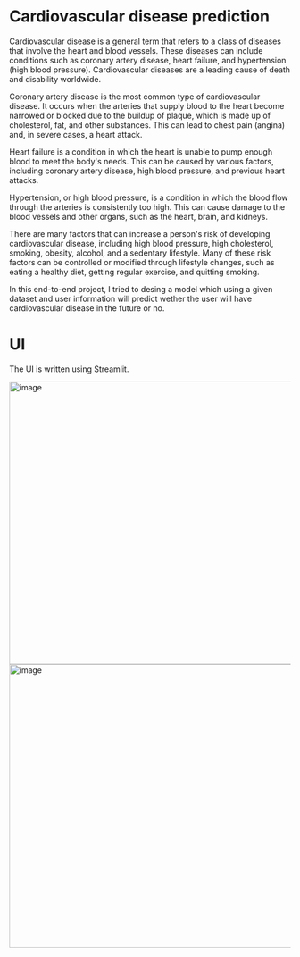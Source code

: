 # Cardiovascular disease prediction

Cardiovascular disease is a general term that refers to a class of diseases that involve the heart and blood vessels. These diseases can include conditions such as coronary artery disease, heart failure, and hypertension (high blood pressure). Cardiovascular diseases are a leading cause of death and disability worldwide.

Coronary artery disease is the most common type of cardiovascular disease. It occurs when the arteries that supply blood to the heart become narrowed or blocked due to the buildup of plaque, which is made up of cholesterol, fat, and other substances. This can lead to chest pain (angina) and, in severe cases, a heart attack.

Heart failure is a condition in which the heart is unable to pump enough blood to meet the body's needs. This can be caused by various factors, including coronary artery disease, high blood pressure, and previous heart attacks.

Hypertension, or high blood pressure, is a condition in which the blood flow through the arteries is consistently too high. This can cause damage to the blood vessels and other organs, such as the heart, brain, and kidneys.

There are many factors that can increase a person's risk of developing cardiovascular disease, including high blood pressure, high cholesterol, smoking, obesity, alcohol, and a sedentary lifestyle. Many of these risk factors can be controlled or modified through lifestyle changes, such as eating a healthy diet, getting regular exercise, and quitting smoking.

In this end-to-end project, I tried to desing a model which using a given dataset and user information will predict wether the user will have cardiovascular disease in the future or no.


# UI

The UI is written using Streamlit.






<img width="506" alt="image" src="https://user-images.githubusercontent.com/36227279/209889025-82bbaa5a-ef8e-4370-ab48-8f1d5465bf4a.png">
<img width="508" alt="image" src="https://user-images.githubusercontent.com/36227279/209889057-fb45dca4-a28f-472b-94a4-102c48d16430.png">
